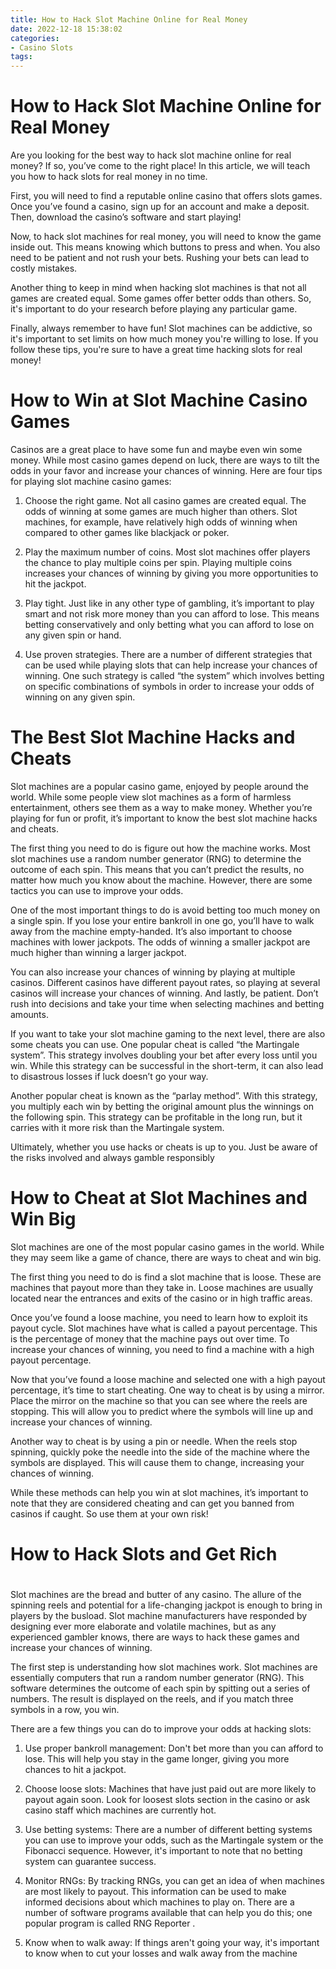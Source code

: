 ```yaml
---
title: How to Hack Slot Machine Online for Real Money 
date: 2022-12-18 15:38:02
categories:
- Casino Slots
tags:
---
```



#  How to Hack Slot Machine Online for Real Money 

Are you looking for the best way to hack slot machine online for real money? If so, you’ve come to the right place! In this article, we will teach you how to hack slots for real money in no time.

First, you will need to find a reputable online casino that offers slots games. Once you’ve found a casino, sign up for an account and make a deposit. Then, download the casino’s software and start playing!

Now, to hack slot machines for real money, you will need to know the game inside out. This means knowing which buttons to press and when. You also need to be patient and not rush your bets. Rushing your bets can lead to costly mistakes.

Another thing to keep in mind when hacking slot machines is that not all games are created equal. Some games offer better odds than others. So, it's important to do your research before playing any particular game.

Finally, always remember to have fun! Slot machines can be addictive, so it's important to set limits on how much money you're willing to lose. If you follow these tips, you're sure to have a great time hacking slots for real money!

#  How to Win at Slot Machine Casino Games 

Casinos are a great place to have some fun and maybe even win some money. While most casino games depend on luck, there are ways to tilt the odds in your favor and increase your chances of winning. Here are four tips for playing slot machine casino games:

1. Choose the right game. Not all casino games are created equal. The odds of winning at some games are much higher than others. Slot machines, for example, have relatively high odds of winning when compared to other games like blackjack or poker.

2. Play the maximum number of coins. Most slot machines offer players the chance to play multiple coins per spin. Playing multiple coins increases your chances of winning by giving you more opportunities to hit the jackpot.

3. Play tight. Just like in any other type of gambling, it’s important to play smart and not risk more money than you can afford to lose. This means betting conservatively and only betting what you can afford to lose on any given spin or hand.

4. Use proven strategies. There are a number of different strategies that can be used while playing slots that can help increase your chances of winning. One such strategy is called “the system” which involves betting on specific combinations of symbols in order to increase your odds of winning on any given spin.

#  The Best Slot Machine Hacks and Cheats 

Slot machines are a popular casino game, enjoyed by people around the world. While some people view slot machines as a form of harmless entertainment, others see them as a way to make money. Whether you’re playing for fun or profit, it’s important to know the best slot machine hacks and cheats.

The first thing you need to do is figure out how the machine works. Most slot machines use a random number generator (RNG) to determine the outcome of each spin. This means that you can’t predict the results, no matter how much you know about the machine. However, there are some tactics you can use to improve your odds.

One of the most important things to do is avoid betting too much money on a single spin. If you lose your entire bankroll in one go, you’ll have to walk away from the machine empty-handed. It’s also important to choose machines with lower jackpots. The odds of winning a smaller jackpot are much higher than winning a larger jackpot.

You can also increase your chances of winning by playing at multiple casinos. Different casinos have different payout rates, so playing at several casinos will increase your chances of winning. And lastly, be patient. Don’t rush into decisions and take your time when selecting machines and betting amounts.

If you want to take your slot machine gaming to the next level, there are also some cheats you can use. One popular cheat is called “the Martingale system”. This strategy involves doubling your bet after every loss until you win. While this strategy can be successful in the short-term, it can also lead to disastrous losses if luck doesn’t go your way.

Another popular cheat is known as the “parlay method”. With this strategy, you multiply each win by betting the original amount plus the winnings on the following spin. This strategy can be profitable in the long run, but it carries with it more risk than the Martingale system.

Ultimately, whether you use hacks or cheats is up to you. Just be aware of the risks involved and always gamble responsibly

#  How to Cheat at Slot Machines and Win Big 

Slot machines are one of the most popular casino games in the world. While they may seem like a game of chance, there are ways to cheat and win big. 

The first thing you need to do is find a slot machine that is loose. These are machines that payout more than they take in. Loose machines are usually located near the entrances and exits of the casino or in high traffic areas. 

Once you’ve found a loose machine, you need to learn how to exploit its payout cycle. Slot machines have what is called a payout percentage. This is the percentage of money that the machine pays out over time. To increase your chances of winning, you need to find a machine with a high payout percentage. 

Now that you’ve found a loose machine and selected one with a high payout percentage, it’s time to start cheating. One way to cheat is by using a mirror. Place the mirror on the machine so that you can see where the reels are stopping. This will allow you to predict where the symbols will line up and increase your chances of winning. 

Another way to cheat is by using a pin or needle. When the reels stop spinning, quickly poke the needle into the side of the machine where the symbols are displayed. This will cause them to change, increasing your chances of winning. 

While these methods can help you win at slot machines, it’s important to note that they are considered cheating and can get you banned from casinos if caught. So use them at your own risk!

#  How to Hack Slots and Get Rich

#

Slot machines are the bread and butter of any casino. The allure of the spinning reels and potential for a life-changing jackpot is enough to bring in players by the busload. Slot machine manufacturers have responded by designing ever more elaborate and volatile machines, but as any experienced gambler knows, there are ways to hack these games and increase your chances of winning.

The first step is understanding how slot machines work. Slot machines are essentially computers that run a random number generator (RNG). This software determines the outcome of each spin by spitting out a series of numbers. The result is displayed on the reels, and if you match three symbols in a row, you win.

There are a few things you can do to improve your odds at hacking slots:

1) Use proper bankroll management: Don't bet more than you can afford to lose. This will help you stay in the game longer, giving you more chances to hit a jackpot.

2) Choose loose slots: Machines that have just paid out are more likely to payout again soon. Look for loosest slots section in the casino or ask casino staff which machines are currently hot.

3) Use betting systems: There are a number of different betting systems you can use to improve your odds, such as the Martingale system or the Fibonacci sequence. However, it's important to note that no betting system can guarantee success.

4) Monitor RNGs: By tracking RNGs, you can get an idea of when machines are most likely to payout. This information can be used to make informed decisions about which machines to play on. There are a number of software programs available that can help you do this; one popular program is called RNG Reporter .

 5) Know when to walk away: If things aren't going your way, it's important to know when to cut your losses and walk away from the machine